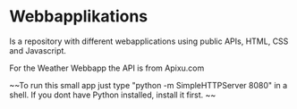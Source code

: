 # Webbapplikations 

Is a repository with different webapplications using public APIs, HTML, CSS and Javascript. 

For the Weather Webbapp the API is from Apixu.com

~~To run this small app just type "python -m SimpleHTTPServer 8080" in a shell. If you dont have Python installed, install it first. ~~
